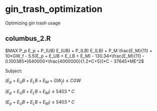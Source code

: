 # gin_trash_optimization
Optimizing gin trash usage

## columbus_2.R 

$`MAX P_p E_p + P_(UB) E_(UB) + P_(LB) E_(LB) + P_M \frac{E_M}{11} + 10*GW_f - 5.5(E_p + E_UB + E_LB + E_M) - 130.34*\frac{E_M}{11} - 0.100385*[640000+\frac{4000000}{1.2*C+5}]*C - 37645*ME^2`$ 

Subject:

$`(E_p + E_UB + E_LB + E_M +GW_f) \leq CGW`$ 

$`(E_p + E_UB + E_LB + E_M) \leq 5403*C`$ 

$`(E_p + E_UB + E_LB + E_M) \leq 5403*C`$ 

